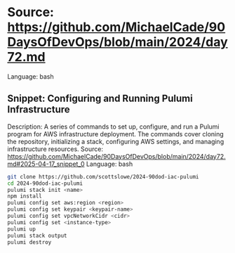 # Source: https://github.com/MichaelCade/90DaysOfDevOps/blob/main/2024/day72.md
Language: bash

## Snippet: Configuring and Running Pulumi Infrastructure
Description: A series of commands to set up, configure, and run a Pulumi program for AWS infrastructure deployment. The commands cover cloning the repository, initializing a stack, configuring AWS settings, and managing infrastructure resources.
Source: https://github.com/MichaelCade/90DaysOfDevOps/blob/main/2024/day72.md#2025-04-17_snippet_0
Language: bash

```bash
git clone https://github.com/scottslowe/2024-90dod-iac-pulumi
cd 2024-90dod-iac-pulumi
pulumi stack init <name>
npm install
pulumi config set aws:region <region>
pulumi config set keypair <keypair-name>
pulumi config set vpcNetworkCidr <cidr>
pulumi config set <instance-type>
pulumi up
pulumi stack output
pulumi destroy
```